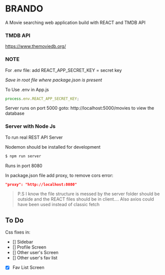 # BRANDO

A Movie searching web application build with REACT and TMDB API

### TMDB API

https://www.themoviedb.org/

### NOTE

For .env file: add
REACT_APP_SECRET_KEY = secret key

_Save in root file where package.json is present_

To Use .env in App.js

```javascript
process.env.REACT_APP_SECRET_KEY;
```

Server runs on port 5000
goto: http://localhost:5000/movies to view the database

### Server with Node Js

To run real REST API Server

Nodemon should be installed for development

```sh
$ npm run server
```

Runs in port 8080

In package.json file add proxy, to remove cors error:

```json
"proxy": "http://localhost:8080"
```

> P.S I know the file structure is messed by the server folder should be outside and the REACT files should be in client.... Also axios could have been used instead of classic fetch

## To Do

Css fixes in:

- [] Sidebar
- [] Profile Screen
- [] Other user's Screen
- [] Other user's fav list
- [x] Fav List Screen
